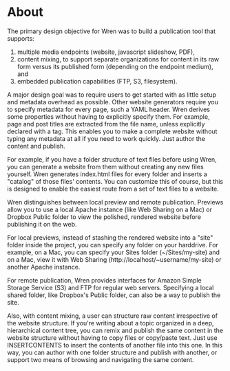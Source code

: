 # About

The primary design objective for Wren was to build a publication tool that supports:

1. multiple media endpoints (website, javascript slideshow, PDF),
2. content mixing, to support separate organizations for content in its raw form versus its published form (depending on the endpoint medium), and
3. embedded publication capabilities (FTP, S3, filesystem).

A major design goal was to require users to get started with as little setup and metadata overhead as possible. Other website generators require you to specify metadata for every page, such a YAML header. Wren derives some properties without having to explicitly specify them. For example, page and post titles are extracted from the file name, unless explicitly declared with a tag. This enables you to make a complete website without typing any metadata at all if you need to work quickly. Just author the content and publish.

For example, if you have a folder structure of text files before using Wren, you can generate a website from them without creating any new files yourself. Wren generates index.html files for every folder and inserts a "catalog" of those files' contents. You can customize this of course, but this is designed to enable the easiest route from a set of text files to a website.

Wren distinguishes between local preview and remote publication. Previews allow you to use a local Apache instance (like Web Sharing on a Mac) or Dropbox Public folder to view the polished, rendered website before publishing it on the web.

For local previews, instead of stashing the rendered website into a "site" folder inside the project, you can specify any folder on your harddrive. For example, on a Mac, you can specify your Sites folder (~/Sites/my-site) and on a Mac, view it with Web Sharing (http://localhost/~username/my-site) or another Apache instance.

For remote publication, Wren provides interfaces for Amazon Simple Storage Service (S3) and FTP for regular web servers. Specifying a local shared folder, like Dropbox's Public folder, can also be a way to publish the site.

Also, with content mixing, a user can structure raw content irrespective of the website structure. If you're writing about a topic organized in a deep, hierarchical content tree, you can remix and publish the same content in the website structure without having to copy files or copy/paste text. Just use INSERTCONTENTS to insert the contents of another file into this one. In this way, you can author with one folder structure and publish with another, or support two means of browsing and navigating the same content.
